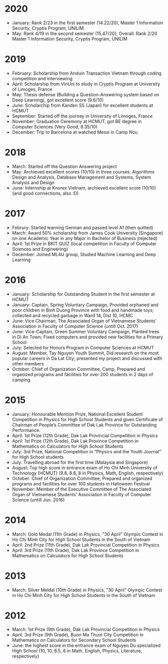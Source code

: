 <!-- ---
layout: page
title: Milestones
permalink: /milestones/
--- -->

# 2020
+ January: Rank 2/23 in the first semester (14.22/20), Master 1 Information Security, Cryptis Program, UNILIM
+ May: Rank 4/19 in the second semester (15.47/20);
Overall: Rank 2/20 Master 1 Information Security, Cryptis Program, UNILIM

# 2019
+ February: Scholarship from Anduin Transaction Vietnam through coding competition and interviewing
+ April: Scholarship from VinUni to study in Cryptis Program at University of Limoges, France
+ May: Thesis defense (Building a Question-Answering system based on Deep Learning), got excellent score (9.6/10)
+ June: Scholarchip from Kanden SS (Japan) for excellent students at HCMUT
+ September: Started off the journey in University of Limoges, France
+ November: Graduation Ceremony at HCMUT, got BE degree in Computer Sciences (Very Good, 8.35/10)
+ December: Trip to Barcelona at watched Messi in Camp Nou

# 2018
+ March: Started off the Question Answering project
+ May: Archieved excellent scores (10/10) in three courses: Algorithms Design and Analysis, Database Management and Systems, System Analysis and Design
+ June: Internship at Knorex Vietnam, archieved excellent score (10/10) (and good connections, also :D)

# 2017
+ Februry: Started learning German and passed level A1 (then quitted)
+ March: Award 50% scholarship from James Cook University (Singapore) on one Academic Year in any Major in Bachelor of Business (rejected)
+ April: 1st Prize in BKIT QUIZ (local competition in Faculty of Computer Sciences and Engineering)
+ December: Joined ML4U group, Studied Machine Learning and Deep Learning

# 2016
+ January: Scholarship for Outstanding Student in the first semester at HCMUT
+ January: Captain, Spring Voluntary Campaign, Provided orphaned and poor children in Binh Duong Province with food and handmade toys; collected and recycled garbage in Ward 14, Dist 10, HCMC
+ June: Vice Chairman, The Associated Organ of Vietnamese Students’ Association in Faculty of Computer Science (untill Oct. 2017)
+ June: Vice-Captain, Green Summer Voluntary Campaign, Planted trees in Di An Town; Fixed computers and provided new facilities for a Primary School
+ July: Selected for Honors Program in Computer Sciences at HCMUT
+ August: Member, Tay Nguyen Youth Summit, Did research on the most popular careers in Da Lat City; presented my project and discussed with other members
+ October: Chief of Organization Committee, Camp, Prepared and organized programs and facilities for over 200 students in 2 days of camping

# 2015
+ January: Honourable Mention Prize, National Excellent Student Competition in Physics for High School Students and given Certificate of Chairman of People’s Committee of Dak Lak Province for Outstanding Performance.
+ April: 1st Prize (12th Grade), Dak Lak Provincial Competition in Physics
+ April:  1st Prize (12th Grade), Dak Lak Province Competition in Mathematics on Calculators for High School Students
+ July: 3rd Prize, National Competition in “Physics and the Youth Journal” for High School students
+ July: Travelling abroad for the first time (Malaysia and Singapore)
+ August: Top high score in entrance exam of Ho Chi Minh University of Technology (HCMUT) (9.8, 8.8, 8 in Physics, Math, English, respectively)
+ October: Chief of Organization Committee, Prepared and organized programs and facilities for over 100 students in Halloween Festival
+ November: Member of the Executive Committee of The Associated Organ of Vietnamese Students’ Association in Faculty of Computer Science (untill Jun. 2016)

# 2014
+ March: Gold Medal (11th Grade) in Physics, ”30 April” Olympic Contest in Ho Chi Minh City for High School Students in the South of Vietnam
+ April: 2nd Prize (11th Grade), Dak Lak Provincial Competition in Physics
+ April:  3rd Prize (11th Grade), Dak Lak Province Competition in Mathematics on Calculators for High School Students

# 2013
+ March: Silver Meldal (10th Grade) in Physics, ”30 April” Olympic Contest in Ho Chi Minh City for High School Students in the South of Vietnam

# 2012
+ March: 1st Prize (9th Grade), Dak Lak Provincial Competition in Physics
+ April: 3rd Prize (9th Grade), Buon Ma Thuot City Competition in Mathematics on Calculators for Secondary School Students
+ June: the highest score in the entrance exam of Nguyen Du specialized High School (10, 10, 8.5, 8 in Math, English, Physics, Literature, respectively)
